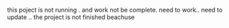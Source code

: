 this poject is not running . and work not be complete.
need to work.. need to update
..
the project is not finished beachuse
